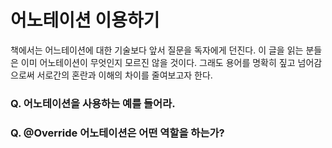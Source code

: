 # 어노테이션 이용하기

책에서는 어느테이션에 대한 기술보다 앞서 질문을 독자에게 던진다. 이 글을 읽는 분들은 이미 어노테이션이 무엇인지 모르진 않을 것이다. 그래도 용어를 명확히 짚고 넘어감으로써 서로간의 혼란과 이해의 차이를 줄여보고자 한다.

>



### Q. 어노테이션을 사용하는 예를 들어라.



### Q. @Override 어노테이션은 어떤 역할을 하는가?

